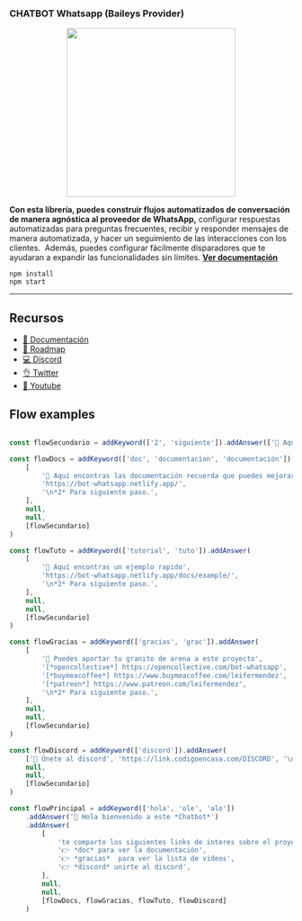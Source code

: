 ### CHATBOT Whatsapp (Baileys Provider)

<p align="center">
  <img width="300" src="https://i.imgur.com/Oauef6t.png">
</p>


**Con esta librería, puedes construir flujos automatizados de conversación de manera agnóstica al proveedor de WhatsApp,** configurar respuestas automatizadas para preguntas frecuentes, recibir y responder mensajes de manera automatizada, y hacer un seguimiento de las interacciones con los clientes.  Además, puedes configurar fácilmente disparadores que te ayudaran a expandir las funcionalidades sin límites. **[Ver documentación](https://bot-whatsapp.netlify.app/)**


```
npm install
npm start
```

---
## Recursos
- [📄 Documentación](https://bot-whatsapp.netlify.app/)
- [🚀 Roadmap](https://github.com/orgs/codigoencasa/projects/1)
- [💻 Discord](https://link.codigoencasa.com/DISCORD)
- [👌 Twitter](https://twitter.com/leifermendez)
- [🎥 Youtube](https://www.youtube.com/watch?v=5lEMCeWEJ8o&list=PL_WGMLcL4jzWPhdhcUyhbFU6bC0oJd2BR)


## Flow examples 

```ts

const flowSecundario = addKeyword(['2', 'siguiente']).addAnswer(['📄 Aquí tenemos el flujo secundario'])

const flowDocs = addKeyword(['doc', 'documentacion', 'documentación']).addAnswer(
    [
        '📄 Aquí encontras las documentación recuerda que puedes mejorarla',
        'https://bot-whatsapp.netlify.app/',
        '\n*2* Para siguiente paso.',
    ],
    null,
    null,
    [flowSecundario]
)

const flowTuto = addKeyword(['tutorial', 'tuto']).addAnswer(
    [
        '🙌 Aquí encontras un ejemplo rapido',
        'https://bot-whatsapp.netlify.app/docs/example/',
        '\n*2* Para siguiente paso.',
    ],
    null,
    null,
    [flowSecundario]
)

const flowGracias = addKeyword(['gracias', 'grac']).addAnswer(
    [
        '🚀 Puedes aportar tu granito de arena a este proyecto',
        '[*opencollective*] https://opencollective.com/bot-whatsapp',
        '[*buymeacoffee*] https://www.buymeacoffee.com/leifermendez',
        '[*patreon*] https://www.patreon.com/leifermendez',
        '\n*2* Para siguiente paso.',
    ],
    null,
    null,
    [flowSecundario]
)

const flowDiscord = addKeyword(['discord']).addAnswer(
    ['🤪 Únete al discord', 'https://link.codigoencasa.com/DISCORD', '\n*2* Para siguiente paso.'],
    null,
    null,
    [flowSecundario]
)

const flowPrincipal = addKeyword(['hola', 'ole', 'alo'])
    .addAnswer('🙌 Hola bienvenido a este *Chatbot*')
    .addAnswer(
        [
            'te comparto los siguientes links de interes sobre el proyecto',
            '👉 *doc* para ver la documentación',
            '👉 *gracias*  para ver la lista de videos',
            '👉 *discord* unirte al discord',
        ],
        null,
        null,
        [flowDocs, flowGracias, flowTuto, flowDiscord]
    )

```